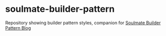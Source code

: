 # soulmate-builder-pattern

Repository showing builder pattern styles, companion for [Soulmate Builder Pattern Blog](http://www.roybailey.biz/blog/soulmate-builder-pattern/)

